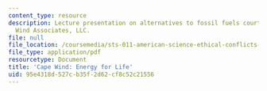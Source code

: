 ```yaml
---
content_type: resource
description: Lecture presentation on alternatives to fossil fuels courtesy of Cape
  Wind Associates, LLC.
file: null
file_location: /coursemedia/sts-011-american-science-ethical-conflicts-and-political-choices-fall-2007/95e4318d527cb35f2d62cf8c52c21556_lec20_capewind.pdf
file_type: application/pdf
resourcetype: Document
title: 'Cape Wind: Energy for Life'
uid: 95e4318d-527c-b35f-2d62-cf8c52c21556
---
```

